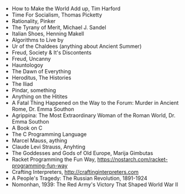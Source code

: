 * How to Make the World Add up, Tim Harford
* Time For Socialism, Thomas Picketty
* Rationality, Pinker
* The Tyrany of Merit, Michael J. Sandel
* Italian Shoes, Henning Makell
* Algorithms to Live by
* Ur of the Chaldees (anything about Ancient Summer)
* Freud, Society & It's Discontents
* Freud, Uncanny
* Hauntologoy
* The Dawn of Everything
* Heroditus, The Histories
* The Iliad
* Pindar, something
* Anything on the Hitites
* A Fatal Thing Happened on the Way to the Forum: Murder in Ancient Rome, Dr. Emma Southon
* Agrippina: The Most Extraordinary Woman of the Roman World, Dr. Emma Southon
* A Book on C
* The C Programming Language
* Marcel Mauss, aything
* Claude Levi Strauss, Anyhting
* The Goddesses and Gods of Old Europe, Marija Gimbutas
* Racket Programming the Fun Way, https://nostarch.com/racket-programming-fun-way
* Crafting Interpreters, http://craftinginterpreters.com
* A People's Tragedy: The Russian Revolution, 1891-1924
* Nomonhan, 1939: The Red Army's Victory That Shaped World War II
